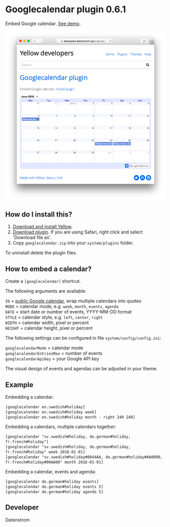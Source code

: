 Googlecalendar plugin 0.6.1
===========================
Embed Google calendar. [See demo](https://developers.datenstrom.se/plugins/googlecalendar-plugin).

<p align="center"><img src="googlecalendar-screenshot.png?raw=true" alt="Screenshot"></p>

## How do I install this?

1. [Download and install Yellow](https://github.com/datenstrom/yellow/).
2. [Download plugin](https://github.com/datenstrom/yellow-plugins/raw/master/zip/googlecalendar.zip). If you are using Safari, right click and select 'Download file as'.
3. Copy `googlecalendar.zip` into your `system/plugins` folder.

To uninstall delete the plugin files.


## How to embed a calendar?

Create a `[googlecalendar]` shortcut.

The following arguments are available:

`ID` = [public Google calendar](https://calendar.google.com/), wrap multiple calendars into quotes  
`MODE` = calendar mode, e.g. `week`, `month`, `events`, `agenda`  
`DATE` = start date or number of events, YYYY-MM-DD format  
`STYLE` = calendar style, e.g. `left`, `center`, `right`  
`WIDTH` = calendar width, pixel or percent  
`HEIGHT` = calendar height, pixel or percent  

The following settings can be configured in file `system/config/config.ini`:

`googlecalendarMode` = calendar mode  
`googlecalendarEntriesMax` = number of events  
`googlecalendarApiKey` = your Google API key  

The visual design of events and agendas can be adjusted in your theme.

## Example

Embedding a calendar:

    [googlecalendar en.swedish#holiday]
    [googlecalendar en.swedish#holiday week]
    [googlecalendar en.swedish#holiday month - right 240 240]

Embedding a calendars, multiple calendars together:

    [googlecalendar "sv.swedish#holiday, de.german#holiday, fr.french#holiday"]
    [googlecalendar "sv.swedish#holiday, de.german#holiday, fr.french#holiday" week 2016-01-01]
    [googlecalendar "sv.swedish#holiday#0044AA, de.german#holiday#AA0000, fr.french#holiday#00AA00" month 2016-01-01]

Embedding a calendar, events and agenda:

    [googlecalendar de.german#holiday events]
    [googlecalendar de.german#holiday events 5]
    [googlecalendar de.german#holiday agenda 5]

## Developer

Datenstrom
